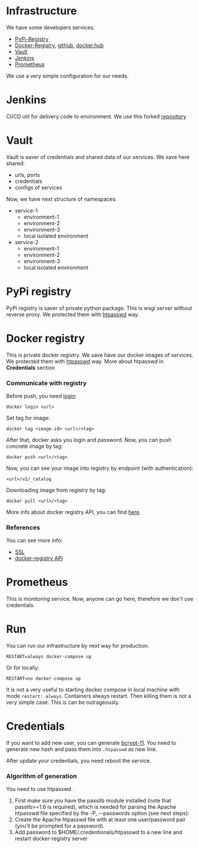 # Infrastructure

We have some developers services:

- [PyPi-Registry](https://github.com/pypiserver/pypiserver)
- [Docker-Registry](https://docs.docker.com/registry/), [github](https://github.com/docker/distribution), [docker.hub](https://hub.docker.com/_/registry)
- [Vault](https://github.com/hashicorp)
- [Jenkins](https://www.jenkins.io/)
- [Prometheus](https://prometheus.io/)

We use a very simple configuration for our needs.

# Jenkins

CI/CD util for delivery code to environment. We use this forked [repository](https://github.com/U-Company/jenkins-docker-in-docker)

# Vault

Vault is saver of credentials and shared data of our services. We save here shared: 

- urls, ports
- credentials
- configs of services

Now, we have next structure of namespaces:

- service-1
    - environment-1
    - environment-2
    - environment-3
    - local isolated environment
- service-2
    - environment-1
    - environment-2
    - environment-3
    - local isolated environment
    
# PyPi registry

PyPi registry is saver of private python package. This is wsgi server without reverse proxy. We protected them with 
[htpasswd](https://httpd.apache.org/docs/2.4/programs/htpasswd.html) way. 

# Docker registry

This is private docker registry. We save have our docker images of services. We protected them with 
[htpasswd](https://httpd.apache.org/docs/2.4/programs/htpasswd.html) way. More about htpasswd in **Credentials** section

### Communicate with registry

Before push, you need [login](https://docs.docker.com/engine/reference/commandline/login/):

    docker login <url>
    
Set tag for image:

    docker tag <image-id> <url>/<tag>

After that, docker asks you login and password. Now, you can push concrete image by tag:

    docker push <url>/<tag>
    
Now, you can see your image into registry by endpoint (with authentication):

    <url>/v2/_catalog
   
Downloading image from registry by tag:

    docker pull <url>/<tag>
    
More info about docker registry API, you can find [here](https://docs.docker.com/registry/spec/api/).
    
### References

You can see more info:

* [SSL](https://habr.com/ru/post/320884/)
* [docker-registry API](https://docs.docker.com/registry/spec/api/) 

# Prometheus

This is monitoring service. Now, anyone can go here, therefore we don't use credentials.

# Run

You can run our infrastructure by next way for production:

    RESTART=always docker-compose up
    
Or for locally:

    RESTART=no docker-compose up

It is not a very useful to starting docker compose in local machine with mode `restart: always`. Containers always 
restart. Then killing them is not a very simple case. This is can be outrageously.

# Credentials

If you want to add new user, you can generate [bcrypt-11](http://aspirine.org/htpasswd_en.html). You need to generate 
new hash and pass them into `.htpasswd` as new line.

After update your credentials, you need reboot the service.

### Algorithm of generation

You need to use htpasswd. 

1. First make sure you have the passlib module installed (note that passlib>=1.6 is required), which is needed for 
parsing the Apache htpasswd file specified by the -P, --passwords option (see next steps):
2. Create the Apache htpasswd file with at least one user/password pair (you'll be prompted for a password).
3. Add password to $HOME/.credentionals/htpasswd to a new line and restart docker-registry server

